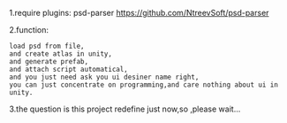1.require plugins:
    psd-parser https://github.com/NtreevSoft/psd-parser							

2.function:
    
	load psd from file,
	and create atlas in unity,
	and generate prefab,
	and attach script automatical,
	and you just need ask you ui desiner name right,
    you can just concentrate on programming,and care nothing about ui in unity.

3.the question is this project redefine just now,so ,please wait...